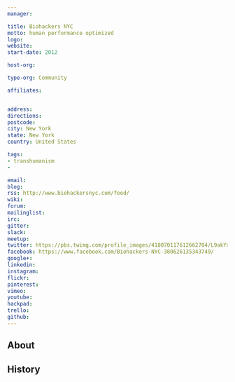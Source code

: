 ```yaml
---
manager:

title: Biohackers NYC
motto: human performance optimized
logo:
website:
start-date: 2012

host-org:

type-org: Community

affiliates:


address:
directions:
postcode:
city: New York
state: New York
country: United States

tags:
- transhumanism
-

email:
blog:
rss: http://www.biohackersnyc.com/feed/
wiki:
forum:
mailinglist:
irc:
gitter:
slack:
meetup:
twitter: https://pbs.twimg.com/profile_images/418070117612662784/L9akYxhx_400x400.png
facebook: https://www.facebook.com/Biohackers-NYC-380626135343749/
google+:
linkedin:
instagram:
flickr:
pinterest:
vimeo:
youtube:
hackpad:
trello:
github:
---
```


## About

## History
